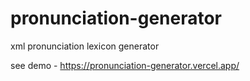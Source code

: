 # pronunciation-generator
xml pronunciation lexicon generator

see demo - https://pronunciation-generator.vercel.app/
